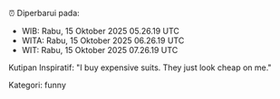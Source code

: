 ⏰ Diperbarui pada:
- WIB: Rabu, 15 Oktober 2025 05.26.19 UTC
- WITA: Rabu, 15 Oktober 2025 06.26.19 UTC
- WIT: Rabu, 15 Oktober 2025 07.26.19 UTC

Kutipan Inspiratif:
"I buy expensive suits. They just look cheap on me."


Kategori: funny

